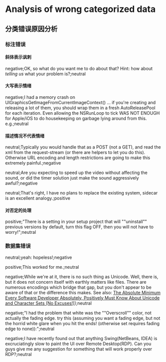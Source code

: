 # Analysis of wrong categorized data

## 分类错误原因分析

### 标注错误

#### 斜体表示讽刺

negative;OK, so what do you want me to do about that? Hint: how about *telling us* what your problem is?;neutral

#### 大写表示情绪

negative;I had a memory crash on UIGraphicsGetImageFromCurrentImageContext() ... if you're creating and releasing a lot of them, you should wrap them in a fresh AutoReleasePool for each iteration. Even allowing the NSRunLoop to tick WAS NOT ENOUGH for Apple/iOS to do housekeeping on garbage lying around from this. e.g.;neutral

#### 描述情况不代表情绪

neutral;Typically you would handle that as a POST (not a GET), and read the xml from the request-stream (or there are helpers to let you do this). Otherwise URL encoding and length restrictions are going to make this extremely painful.;negative

neutral;Are you expecting to speed up the video without affecting the sound, or did the timer solution just make the sound aggressively awful?;negative

neutral;That's right, I have no plans to replace the existing system, sidecar is an excellent analogy.;positive

#### 对否定的处理

positive;"There is a setting in your setup project that will ""uninstall"" previous versions by default, turn this flag OFF, then you will not have to worry!";neutral

### 数据集错误

neutral;yeah: hopeless!;negative

positive;This worked for me.;neutral

negative;While we're at it, there is no such thing as Unicode. Well, there is, but it does not concern itself with earthly matters like files. There are numerous encodings which bridge that gap, but you don't appear to be aware of that or the difference this makes. See also: [The Absolute Minimum Every Software Developer Absolutely, Positively Must Know About Unicode and Character Sets (No Excuses!)](http://www.joelonsoftware.com/articles/Unicode.html));neutral

negative;"I had the problem that white was the ""Overscroll"" color, not actually the fading edge. try this (assuming you want a fading edge, but not the horrid white glare when you hit the ends! (otherwise set requires fading edge to none)):";neutral

negative;I have recently found out that anything Swing(NetBeans, IDEA) is excruciatingly slow to paint the UI over Remote Desktop(RDP). Can you guys give me any suggestion for something that will work properly over RDP?;neutral
